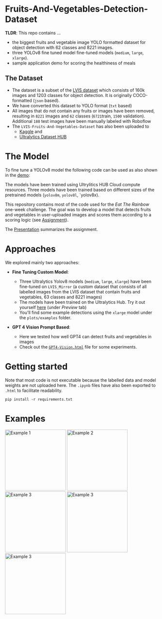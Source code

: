 # Fruits-And-Vegetables-Detection-Dataset

**TLDR**: This repo contains ...
- the biggest fruits and vegetable image YOLO formatted dataset for object detection with 62 classes and 8221 images.
- three YOLOv8 fine tuned model fine-tuned models (`medium`, `large`, `xlarge`).
- sample application demo for scoring the healthiness of meals

## The Dataset

- The dataset is a subset of the [LVIS dataset](https://www.lvisdataset.org) which consists of 160k images and 1203 classes for object detection. It is originally COCO-formatted (`json` based).
- We have converted this dataset to YOLO format (`txt` based)
- All images that do not contain any fruits or images have been removed, resulting in `8221` images and `62` classes (`6721`train, `1500` validation). Additional `180` test images have been manually labeled with Roboflow
- The `LVIS-Fruits-And-Vegetables-Dataset` has also been uploaded to
    - [Kaggle](https://www.kaggle.com/datasets/henningheyen/lvis-fruits-and-vegetables-dataset) and
    - [Ultralytics Dataset HUB](https://hub.ultralytics.com/datasets/F2NY9oa4vTCPgy9chAe5)

# The Model

To fine tune a YOLOv8 model the following code can be used as also shown in the [demo](demo.ipynb):



The models have been trained using Ultrylitics HUB Cloud compute resources. Three models have been trained based on different sizes of the pretrained models (`yolov8m`, `yolov8l`, `yolov8x). 



This repository contains most of the code used for the *Eat The Rainbow* one-week challenge. The goal was to develop a model that detects fruits and vegetables in user-uploaded images and scores them according to a scoring logic (see [Assignment](Presentation_and_Assignment/Home-Assignment-Eat-the-Rainbow.pdf)). 

The [Presentation](Presentation_and_Assignment/Presentation-Mirror_compressed.pdf) summarizes the assignment.

# Approaches 

We explored mainly two approaches:

- **Fine Tuning Custom Model**:
    - Three Ultralytics Yolov8 models (`medium`, `large`, `xlarge`) have been fine-tuned on `LVIS_Mirror` (a custom dataset that consists of all labelled images from the LVIS dataset that contain fruits and vegetables, 63 classes and 8221 images)
    - The models have been trained on the Ultralytics Hub. Try it out yourself [here](https://hub.ultralytics.com/projects/AIhZh0lIAJko7snRmM5f) (under *Preview* tab)
    - You'll find some example detections using the `xlarge` model under the `plots/examples` folder.

- **GPT 4 Vision Prompt Based**:
    - Here we tested how well GPT4 can detect fruits and vegetables in images
    - Check out the [`GPT4-Vision.html`](GPT4-Vision.html) file for some experiments.

# Getting started

Note that most code is not executable because the labelled data and model weights are not uploaded here. The `.ipynb` files have also been exported to `.html` to facilitate readability. 

```
pip install -r requirements.txt
```

# Examples

<div>
    <img src="Example_Results/result20240327_3c8f4813-06ae-4d71-8dd3-d6f5d2e41c9a_4_png.rf.ef6e00bb24b03c891f248a60686d94f1.jpg.png" alt="Example 1" width="200"/>
    <img src="Example_Results/result20240403_4432624f-9fac-4d78-afab-742d358eb95c_1_png.rf.713a2208111a7804cbf8635cc4335861.jpg.png" alt="Example 2" width="200"/>
    <img src="Example_Results/result20240404_ad61f4d1-5de3-4bc0-9ca1-5739e6c27b93_1_png.rf.7d373ebdd27bfa61c314f9412feed63d.jpg.png" alt="Example 3" width="200"/>
    <img src="Example_Results/result20240327_cf3f38d0-7783-4ced-9409-1619c54978f2_2_png.rf.67158dd9f55216861c1d70a108c0f6a6.jpg.png" alt="Example 3" width="200"/>
    <img src="Example_Results/result20240328_da48c0fd-c904-41ea-a71a-a3b5658b491b_2_png.rf.41265e816ff7564e1844e62f1fc6c470.jpg.png" alt="Example 3" width="200"/>
</div>
